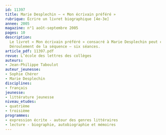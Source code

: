 ```yaml
---
id: 11397
title: Marie Desplechin – « Mon écrivain préféré »
rubrique: Écrire un livret biographique [4e-3e]
annee: 2005
magazine: n°1 août-septembre 2005
pages: 10
description: 
  Le livret « Mon écrivain préféré » consacré à Marie Desplechin peut constituer le support d’une séquence de début d’année permettant d’évaluer quelques-unes des compétences des élèves, surtout dans le domaine de l’écriture. C’est dans le cadre de cette dominante que cet article propose d’aborder le livret – spécificités du style biographique de Sophie Chérer, procédures d’écriture imitative demandées aux élèves, retour sur ses propres écrits. Ce volume est également l’occasion de motiver la lecture personnelle, d’inviter les élèves à aller à la rencontre non seulement de l’auteur, mais de ses œuvres. C’est ce que propose également cette séquence. La trame de travail se compose de suggestions parfois rapides, de pistes successives que chacun adaptera, complètera, modulera selon ses envies, son niveau d’enseignement (quatrième ou troisième), les réactions et capacités de ses élèves. La séquence peut aussi trouver sa place à d’autres moments de l’année, par exemple, en lien avec l’étude de l’écriture autobiographique en troisième.
  Déroulement de la séquence – six séances.
article_pdf: 11397.pdf
revue: L’école des lettres des collèges
auteurs:
- Jean-Philippe Taboulot
auteur_jeunesse:
- Sophie Chérer
- Marie Desplechin
disciplines:
- français
jeunesse:
- littérature jeunesse
niveau_etudes:
- quatrième
- troisième
programmes:
- expression écrite - autour des genres littéraires
- lecture - biographie, autobiographie et mémoires
---
```

